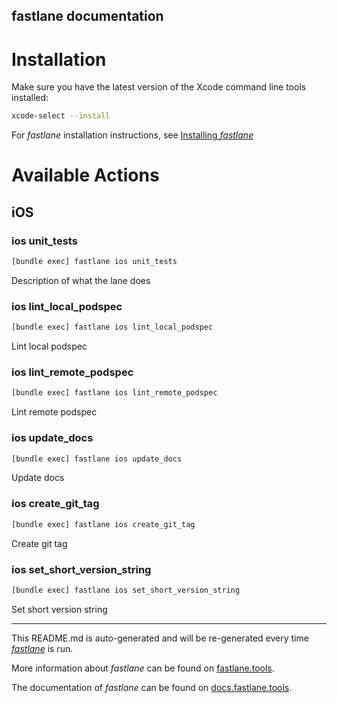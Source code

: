 fastlane documentation
----

# Installation

Make sure you have the latest version of the Xcode command line tools installed:

```sh
xcode-select --install
```

For _fastlane_ installation instructions, see [Installing _fastlane_](https://docs.fastlane.tools/#installing-fastlane)

# Available Actions

## iOS

### ios unit_tests

```sh
[bundle exec] fastlane ios unit_tests
```

Description of what the lane does

### ios lint_local_podspec

```sh
[bundle exec] fastlane ios lint_local_podspec
```

Lint local podspec

### ios lint_remote_podspec

```sh
[bundle exec] fastlane ios lint_remote_podspec
```

Lint remote podspec

### ios update_docs

```sh
[bundle exec] fastlane ios update_docs
```

Update docs

### ios create_git_tag

```sh
[bundle exec] fastlane ios create_git_tag
```

Create git tag

### ios set_short_version_string

```sh
[bundle exec] fastlane ios set_short_version_string
```

Set short version string

----

This README.md is auto-generated and will be re-generated every time [_fastlane_](https://fastlane.tools) is run.

More information about _fastlane_ can be found on [fastlane.tools](https://fastlane.tools).

The documentation of _fastlane_ can be found on [docs.fastlane.tools](https://docs.fastlane.tools).
